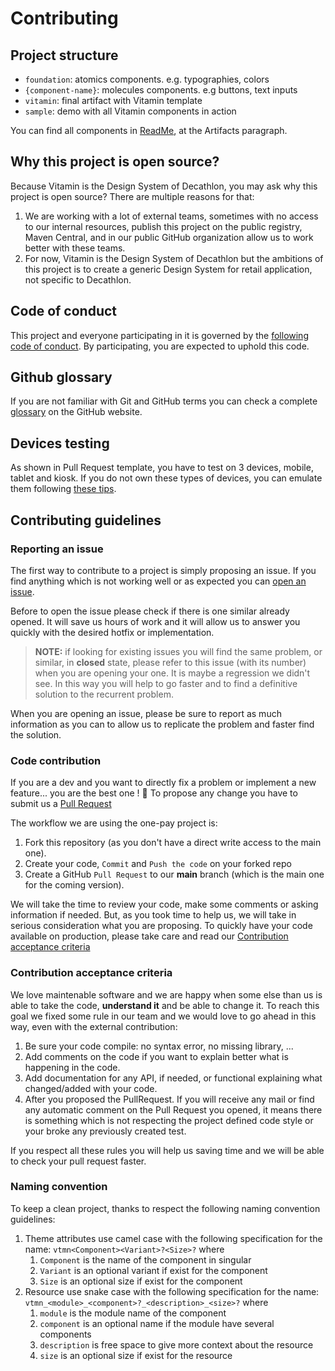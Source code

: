 # Contributing

## Project structure

- `foundation`: atomics components. e.g. typographies, colors
- `{component-name}`: molecules components. e.g buttons, text inputs
- `vitamin`: final artifact with Vitamin template
- `sample`: demo with all Vitamin components in action

You can find all components in [ReadMe](README.md), at the Artifacts paragraph.

## Why this project is open source?

Because Vitamin is the Design System of Decathlon, you may ask why this project is open source?
There are multiple reasons for that:

1. We are working with a lot of external teams, sometimes with no access to our internal resources,
publish this project on the public registry, Maven Central, and in our public GitHub organization
allow us to work better with these teams.
2. For now, Vitamin is the Design System of Decathlon but the ambitions of this project is to
create a generic Design System for retail application, not specific to Decathlon.

## Code of conduct

This project and everyone participating in it is governed by the [following code of conduct](CODE_OF_CONDUCT.md). By participating, you are expected to uphold this code.

## Github glossary

If you are not familiar with Git and GitHub terms you can check a complete [glossary](https://help.github.com/articles/github-glossary/) on the GitHub website.

## Devices testing

As shown in Pull Request template, you have to test on 3 devices, mobile, tablet and kiosk.
If you do not own these types of devices, you can emulate them following [these tips](EMULATORS.md).

## Contributing guidelines

### Reporting an issue

The first way to contribute to a project is simply proposing an issue. If you find anything which is not working well or as expected you can [open an issue](https://github.com/Decathlon/vitamin-android/issues/new/choose).

Before to open the issue please check if there is one similar already opened. It will save us hours of work and it will allow us to answer you quickly with the desired hotfix or implementation.

> **NOTE:** if looking for existing issues you will find the same problem, or similar, in **closed** state, please refer to this issue (with its number) when you are opening your one. It is maybe a regression we didn't see. In this way you will help to go faster and to find a definitive solution to the recurrent problem.

When you are opening an issue, please be sure to report as much information as you can to allow us to replicate the problem and faster find the solution.

### Code contribution

If you are a dev and you want to directly fix a problem or implement a new feature... you are the best one ! :clap:
To propose any change you have to submit us a [Pull Request](https://help.github.com/articles/about-pull-requests/)

The workflow we are using the one-pay project is:

1. Fork this repository (as you don't have a direct write access to the main one).
2. Create your code, `Commit` and `Push the code` on your forked repo
3. Create a GitHub `Pull Request` to our **main** branch (which is the main one for the coming version).

We will take the time to review your code, make some comments or asking information if needed. But, as you took time to help us, we will take in serious consideration what you are proposing.
To quickly have your code available on production, please take care and read our [Contribution acceptance criteria](#contribution-acceptance-criteria)

### Contribution acceptance criteria

We love maintenable software and we are happy when some else than us is able to take the code, **understand it** and be able to change it.
To reach this goal we fixed some rule in our team and we would love to go ahead in this way, even with the external contribution:

1. Be sure your code compile: no syntax error, no missing library, ...
2. Add comments on the code if you want to explain better what is happening in the code.
3. Add documentation for any API, if needed, or functional explaining what changed/added with your code.
4. After you proposed the PullRequest. If you will receive any mail or find any automatic comment on the Pull Request you opened, it means there is something which is not respecting the project defined code style or your broke any previously created test.

If you respect all these rules you will help us saving time and we will be able to check your pull request faster.

### Naming convention

To keep a clean project, thanks to respect the following naming convention guidelines:

1. Theme attributes use camel case with the following specification for the name: `vtmn<Component><Variant>?<Size>?` where 
   1. `Component` is the name of the component in singular
   2. `Variant` is an optional variant if exist for the component
   3. `Size` is an optional size if exist for the component
2. Resource use snake case with the following specification for the name: `vtmn_<module>_<component>?_<description>_<size>?` where
   1. `module` is the module name of the component
   2. `component` is an optional name if the module have several components
   3. `description` is free space to give more context about the resource
   4. `size` is an optional size if exist for the resource
